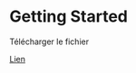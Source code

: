 # Getting Started

Télécharger le fichier

[Lien](https://github.com/rdelpoux/INSA_TP_CommandeTempsReel_MCC/blob/master/LABMatlabFiles/02_GettingStarted/MCLV2_dsPIC33EP256MC506_base_R2017a.mdl)      
